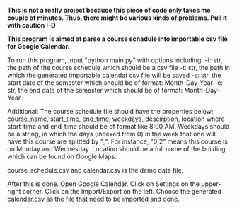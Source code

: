 **This is not a really project because this piece of code only takes me couple of minutes. Thus, there might be various kinds of problems. Pull it with caution :-D**

**This program is aimed at parse a course schadule into importable csv file for Google Calendar.**

To run this program, input "python main.py" with options including:
-f: str, the path of the course schedule which should be a csv file
-t: str, the path in which the generated importable calendat csv file will be saved
-s: str, the start date of the semester which should be of format: Month-Day-Year
-e: str, the end date of the semester which should be of format: Month-Day-Year

Additional:
The course schedule file should have the properties below:
    course_name,
    start_time,
    end_time,
    weekdays,
    descirption,
    location
where start_time and end_time should be of format like 8:00 AM. Weekdays should be a string, in which the days (indexed from 0) in the week that one will have this course are splitted by ";". For instance, "0;2" means this course is on Monday and Wednesday. Location should be a full name of the building which can be found on Google Maps.

course_schedule.csv and calendar.csv is the demo data file.

After this is done. Open Google Calendar. Click on Settings on the upper-right corner. Click on the Import/Export on the left. Choose the generated calendar.csv as the file that need to be imported and done.
